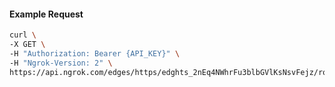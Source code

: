 <!-- Code generated for API Clients. DO NOT EDIT. -->

#### Example Request

```bash
curl \
-X GET \
-H "Authorization: Bearer {API_KEY}" \
-H "Ngrok-Version: 2" \
https://api.ngrok.com/edges/https/edghts_2nEq4NWhrFu3blbGVlKsNsvFejz/routes/edghtsrt_2nEq4Qit9Z45UbmfMguagbjR8X1/websocket_tcp_converter
```
